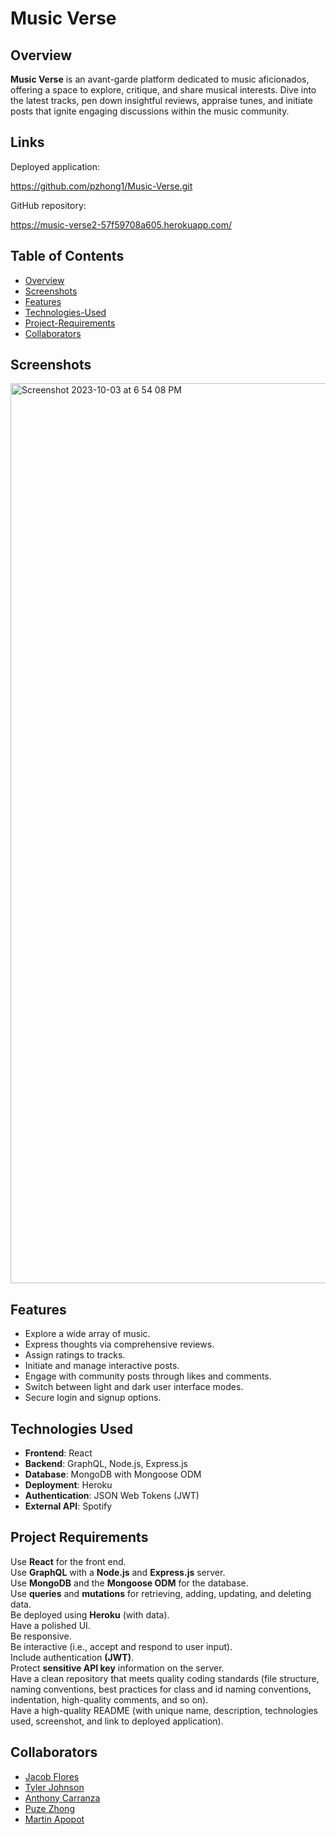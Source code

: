 # Music Verse

## Overview
**Music Verse**  is an avant-garde platform dedicated to music aficionados, offering a space to explore, critique, and share musical interests. Dive into the latest tracks, pen down insightful reviews, appraise tunes, and initiate posts that ignite engaging discussions within the music community.

## Links

Deployed application: 

https://github.com/pzhong1/Music-Verse.git

GitHub repository:

https://music-verse2-57f59708a605.herokuapp.com/



## Table of Contents

* [Overview](#Overview)
* [Screenshots](#screenshots)
* [Features](#features)
* [Technologies-Used](#technologies-used)
* [Project-Requirements](#Project-Requirements)
* [Collaborators](#collaborators)


## Screenshots

<img width="1440" alt="Screenshot 2023-10-03 at 6 54 08 PM" src="https://github.com/pzhong1/Music-Verse/assets/123424361/8b7eb214-9f9c-43e8-9b2e-450de62e11ed">



## Features
* Explore a wide array of music.
* Express thoughts via comprehensive reviews.
* Assign ratings to tracks.
* Initiate and manage interactive posts.
* Engage with community posts through likes and comments.
* Switch between light and dark user interface modes.
* Secure login and signup options.


## Technologies Used

* **Frontend**: React
* **Backend**: GraphQL, Node.js, Express.js
* **Database**: MongoDB with Mongoose ODM
* **Deployment**: Heroku
* **Authentication**: JSON Web Tokens (JWT)
* **External API**: Spotify

## Project Requirements
Use **React** for the front end.  
Use **GraphQL** with a **Node.js** and **Express.js** server.  
Use **MongoDB** and the **Mongoose ODM** for the database.  
Use **queries** and **mutations** for retrieving, adding, updating, and deleting data.  
Be deployed using **Heroku** (with data).  
Have a polished UI.  
Be responsive.  
Be interactive (i.e., accept and respond to user input).  
Include authentication **(JWT)**.  
Protect **sensitive API key** information on the server.  
Have a clean repository that meets quality coding standards (file structure, naming conventions, best practices for class and id naming conventions, indentation, high-quality comments, and so on).  
Have a high-quality README (with unique name, description, technologies used, screenshot, and link to deployed application).  


## Collaborators

* <a href="https://github.com/JacobDFlores">Jacob Flores</a>
* <a href="https://github.com/BuggyFord">Tyler Johnson</a>
* <a href="https://github.com/EAnthonycarranza">Anthony Carranza</a>
* <a href="https://github.com/pzhong1">Puze Zhong</a>
* <a href="https://github.com/Mardyyy"> Martin Apopot</a>

